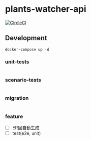 # plants-watcher-api


[![CircleCI](https://circleci.com/gh/hamaKazuya/plants-watcher/tree/master.svg?style=svg)](https://circleci.com/gh/hamaKazuya/plants-watcher/tree/master)

## Development

```
docker-compose up -d
```

### unit-tests

```
```

### scenario-tests

```
```

### migration

```
```

### feature
- [ ] ER図自動生成
- [ ] test(e2e, unit)